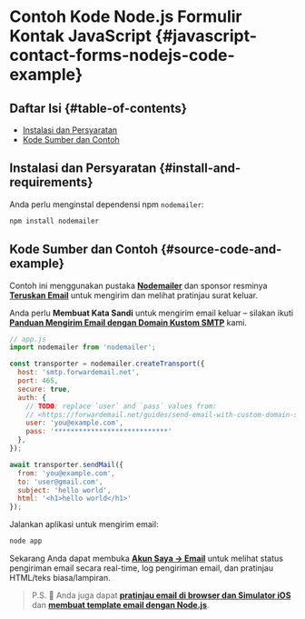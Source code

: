 # Contoh Kode Node.js Formulir Kontak JavaScript {#javascript-contact-forms-nodejs-code-example}

## Daftar Isi {#table-of-contents}

* [Instalasi dan Persyaratan](#install-and-requirements)
* [Kode Sumber dan Contoh](#source-code-and-example)

## Instalasi dan Persyaratan {#install-and-requirements}

Anda perlu menginstal dependensi npm `nodemailer`:

```sh
npm install nodemailer
```

## Kode Sumber dan Contoh {#source-code-and-example}

Contoh ini menggunakan pustaka **[Nodemailer](https://github.com/nodemailer/nodemailer)** dan sponsor resminya **[Teruskan Email](https://forwardemail.net)** untuk mengirim dan melihat pratinjau surat keluar.

Anda perlu <strong class="text-success"><i class="fa fa-key"></i> Membuat Kata Sandi</strong> untuk mengirim email keluar – silakan ikuti **[Panduan Mengirim Email dengan Domain Kustom SMTP](/guides/send-email-with-custom-domain-smtp)** kami.

<!-- https://github.com/nodemailer/nodemailer-web/pull/22 -->

```js
// app.js
import nodemailer from 'nodemailer';

const transporter = nodemailer.createTransport({
  host: 'smtp.forwardemail.net',
  port: 465,
  secure: true,
  auth: {
    // TODO: replace `user` and `pass` values from:
    // <https://forwardemail.net/guides/send-email-with-custom-domain-smtp>
    user: 'you@example.com',
    pass: '****************************'
  },
});

await transporter.sendMail({
  from: 'you@example.com',
  to: 'user@gmail.com',
  subject: 'hello world',
  html: '<h1>hello world</h1>'
});
```

Jalankan aplikasi untuk mengirim email:

```sh
node app
```

Sekarang Anda dapat membuka **[Akun Saya → Email](/my-account/emails)** untuk melihat status pengiriman email secara real-time, log pengiriman email, dan pratinjau HTML/teks biasa/lampiran.

> P.S. :tada: Anda juga dapat **[pratinjau email di browser dan Simulator iOS](/docs/test-preview-email-rendering-browsers-ios-simulator)** dan **[membuat template email dengan Node.js](/docs/send-emails-with-node-js-javascript)**.